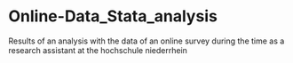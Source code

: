 # Online-Data_Stata_analysis
Results of an analysis with the data of an online survey during the time as a research assistant at the hochschule niederrhein
